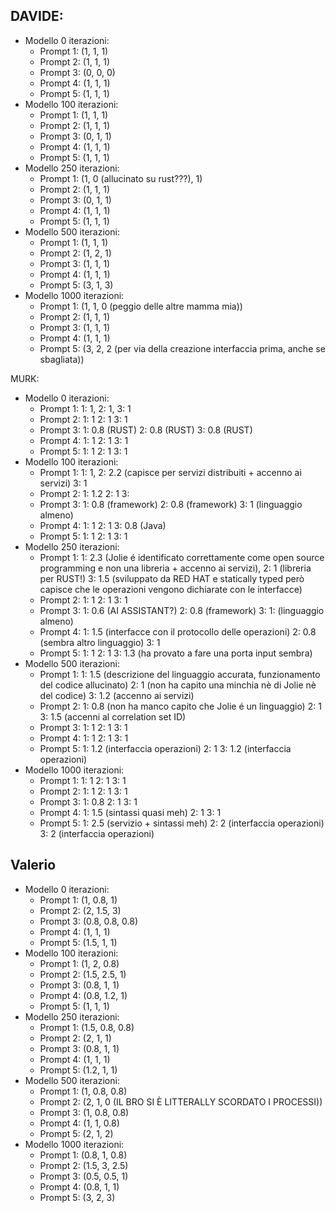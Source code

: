 ## DAVIDE:
- Modello 0 iterazioni:
    - Prompt 1: (1, 1, 1)
    - Prompt 2: (1, 1, 1)
    - Prompt 3: (0, 0, 0)
    - Prompt 4: (1, 1, 1)
    - Prompt 5: (1, 1, 1)
- Modello 100 iterazioni:
    - Prompt 1: (1, 1, 1)
    - Prompt 2: (1, 1, 1)
    - Prompt 3: (0, 1, 1)
    - Prompt 4: (1, 1, 1)
    - Prompt 5: (1, 1, 1)
- Modello 250 iterazioni:
    - Prompt 1: (1, 0 (allucinato su rust???), 1)
    - Prompt 2: (1, 1, 1)
    - Prompt 3: (0, 1, 1)
    - Prompt 4: (1, 1, 1)
    - Prompt 5: (1, 1, 1)
- Modello 500 iterazioni:
    - Prompt 1: (1, 1, 1)
    - Prompt 2: (1, 2, 1)
    - Prompt 3: (1, 1, 1)
    - Prompt 4: (1, 1, 1)
    - Prompt 5: (3, 1, 3)
- Modello 1000 iterazioni:
    - Prompt 1: (1, 1, 0 (peggio delle altre mamma mia))
    - Prompt 2: (1, 1, 1)
    - Prompt 3: (1, 1, 1)
    - Prompt 4: (1, 1, 1)
    - Prompt 5: (3, 2, 2 (per via della creazione interfaccia prima, anche se sbagliata))

MURK:
- Modello 0 iterazioni:
    - Prompt 1: 
        1: 1,
        2: 1,
        3: 1
    - Prompt 2: 
        1: 1
        2: 1
        3: 1
    - Prompt 3: 
        1: 0.8 (RUST)
        2: 0.8 (RUST)
        3: 0.8 (RUST)
    - Prompt 4: 
        1: 1
        2: 1
        3: 1
    - Prompt 5: 
        1: 1
        2: 1
        3: 1
- Modello 100 iterazioni:
    - Prompt 1: 
        1: 1,
        2: 2.2 (capisce per servizi distribuiti + accenno ai servizi)
        3: 1
    - Prompt 2: 
        1: 1.2
        2: 1
        3: 
    - Prompt 3: 
        1: 0.8 (framework)
        2: 0.8 (framework)
        3: 1 (linguaggio almeno)
    - Prompt 4: 
        1: 1 
        2: 1 
        3: 0.8 (Java)
    - Prompt 5: 
        1: 1
        2: 1
        3: 1
- Modello 250 iterazioni:
    - Prompt 1: 
        1: 2.3 (Jolie é identificato correttamente come open source programming e non una libreria + accenno ai servizi), 
        2: 1 (libreria per RUST!)
        3: 1.5 (sviluppato da RED HAT e statically typed però capisce che le operazioni vengono dichiarate con le interfacce)
    - Prompt 2: 
        1: 1
        2: 1
        3: 1
    - Prompt 3: 
        1: 0.6 (AI ASSISTANT?)
        2: 0.8 (framework)
        3: 1: (linguaggio almeno)
    - Prompt 4: 
        1: 1.5 (interfacce con il protocollo delle operazioni)
        2: 0.8 (sembra altro linguaggio)
        3: 1
    - Prompt 5: 
        1: 1
        2: 1
        3: 1.3 (ha provato a fare una porta input sembra)
- Modello 500 iterazioni:
    - Prompt 1: 
        1: 1.5 (descrizione del linguaggio accurata, funzionamento del codice allucinato)
        2: 1 (non ha capito una minchia nè di Jolie nè del codice)
        3: 1.2 (accenno ai servizi)
    - Prompt 2: 
        1: 0.8 (non ha manco capito che Jolie é un linguaggio)
        2: 1
        3: 1.5 (accenni al correlation set ID)
    - Prompt 3: 
        1: 1
        2: 1
        3: 1
    - Prompt 4: 
        1: 1
        2: 1
        3: 1
    - Prompt 5: 
        1: 1.2 (interfaccia operazioni)
        2: 1
        3: 1.2 (interfaccia operazioni)
- Modello 1000 iterazioni:
    - Prompt 1: 
        1: 1
        2: 1
        3: 1
    - Prompt 2: 
        1: 1
        2: 1
        3: 1
    - Prompt 3: 
        1: 0.8
        2: 1
        3: 1
    - Prompt 4: 
        1: 1.5 (sintassi quasi meh)
        2: 1
        3: 1
    - Prompt 5: 
        1: 2.5 (servizio + sintassi meh)
        2: 2 (interfaccia operazioni)
        3: 2 (interfaccia operazioni)
## Valerio
- Modello 0 iterazioni:
    - Prompt 1: (1, 0.8, 1)
    - Prompt 2: (2, 1.5, 3)
    - Prompt 3: (0.8, 0.8, 0.8)
    - Prompt 4: (1, 1, 1)
    - Prompt 5: (1.5, 1, 1)
- Modello 100 iterazioni:
    - Prompt 1: (1, 2, 0.8)
    - Prompt 2: (1.5, 2.5, 1)
    - Prompt 3: (0.8, 1, 1)
    - Prompt 4: (0.8, 1.2, 1)
    - Prompt 5: (1, 1, 1)
- Modello 250 iterazioni:
    - Prompt 1: (1.5, 0.8, 0.8)
    - Prompt 2: (2, 1, 1)
    - Prompt 3: (0.8, 1, 1)
    - Prompt 4: (1, 1, 1)
    - Prompt 5: (1.2, 1, 1)
- Modello 500 iterazioni:
    - Prompt 1: (1, 0.8, 0.8)
    - Prompt 2: (2, 1, 0 (IL BRO SI È LITTERALLY SCORDATO I PROCESSI))
    - Prompt 3: (1, 0.8, 0.8)
    - Prompt 4: (1, 1, 0.8)
    - Prompt 5: (2, 1, 2)
- Modello 1000 iterazioni:
    - Prompt 1: (0.8, 1, 0.8)
    - Prompt 2: (1.5, 3, 2.5)
    - Prompt 3: (0.5, 0.5, 1)
    - Prompt 4: (0.8, 1, 1)
    - Prompt 5: (3, 2, 3)
